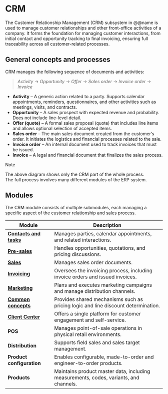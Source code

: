 ﻿# CRM

The Customer Relationship Management (CRM) subsystem in @@name is used to manage customer relationships and other front-office activities of a company. It forms the foundation for managing customer interactions, from initial contact and opportunity tracking to final invoicing, ensuring full traceability across all customer-related processes.

## General concepts and processes

CRM manages the following sequence of documents and activities:

> *Activity* → *Opportunity* → *Offer* → *Sales order* → *Invoice order* → *Invoice*

- **Activity** – A generic action related to a party. Supports calendar appointments, reminders, questionnaires, and other activities such as meetings, visits, and contracts.  
- **Opportunity** – A sales prospect with expected revenue and probability. Does not include line-level detail.  
- **Offer (quote)** – A formal sales proposal (quote) that includes line items and allows optional selection of accepted items.  
- **Sales order** – The main sales document created from the customer’s order. It initiates the logistics and financial processes related to the sale.
- **Invoice order** – An internal document used to track invoices that must be issued.  
- **Invoice** – A legal and financial document that finalizes the sales process.

> [!NOTE]
> 
> The above diagram shows only the CRM part of the whole process. <br>
> The full process involves many different modules of the ERP system.

## Modules

The CRM module consists of multiple submodules, each managing a specific aspect of the customer relationship and sales process.

| Module | Description |
|---------|-------------|
| **[Contacts and tasks](https://docs.erp.net/tech/modules/crm/contacts/index.html?q=Contacts%20and%20tasks)** | Manages parties, calendar appointments, and related interactions. |
| **[Pre-sales](https://docs.erp.net/tech/modules/crm/presales/index.html?q=crm)** | Handles opportunities, quotations, and pricing discussions. |
| **[Sales](https://docs.erp.net/tech/modules/crm/sales/index.html?q=crm%20Sales)** | Manages sales order documents. |
| **[Invoicing](https://docs.erp.net/tech/modules/crm/invoicing/index.html?q=crm%20Invoicing)** | Oversees the invoicing process, including invoice orders and issued invoices. |
| **[Marketing](https://docs.erp.net/tech/modules/crm/marketing/index.html)** | Plans and executes marketing campaigns and manage distribution channels. |
| **[Common concepts](https://docs.erp.net/tech/modules/crm/crm-common/index.html)** | Provides shared mechanisms such as pricing logic and line discount determination. |
| **[Client Center](https://docs.erp.net/tech/modules/crm/clientcenter/index.html)** | Offers a single platform for customer engagement and self-service. |
| **POS** | Manages point-of-sale operations in physical retail environments. |
| **Distribution** | Supports field sales and sales target management. |
| **Product configuration** | Enables configurable, made-to-order and engineer-to-order products. |
| **Products** | Maintains product master data, including measurements, codes, variants, and channels. |
